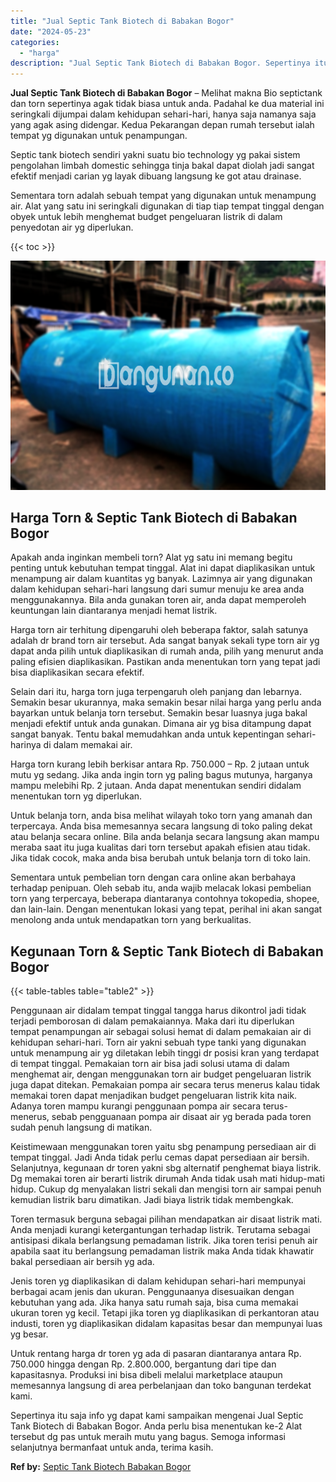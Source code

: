 ```yaml
---
title: "Jual Septic Tank Biotech di Babakan Bogor"
date: "2024-05-23"
categories: 
  - "harga"
description: "Jual Septic Tank Biotech di Babakan Bogor. Sepertinya itu saja info yg dapat kami sampaikan mengenai Jual Septic Tank Biotech di Babakan Bogor. Anda perlu bi..."
---
```


**Jual Septic Tank Biotech di Babakan Bogor** – Melihat makna Bio septictank dan torn sepertinya agak tidak biasa untuk anda. Padahal ke dua material ini seringkali dijumpai dalam kehidupan sehari-hari, hanya saja namanya saja yang agak asing didengar. Kedua Pekarangan depan rumah tersebut ialah tempat yg digunakan untuk penampungan.

Septic tank biotech sendiri yakni suatu bio technology yg pakai sistem pengolahan limbah domestic sehingga tinja bakal dapat diolah jadi sangat efektif menjadi carian yg layak dibuang langsung ke got atau drainase.

Sementara torn adalah sebuah tempat yang digunakan untuk menampung air. Alat yang satu ini seringkali digunakan di tiap tiap tempat tinggal dengan obyek untuk lebih menghemat budget pengeluaran listrik di dalam penyedotan air yg diperlukan.

{{< toc >}}

![Jual Septic Tank Biotech di Babakan Bogor](/images/jual-bio-septictank-31.png)

## Harga Torn & Septic Tank Biotech di Babakan Bogor

Apakah anda inginkan membeli torn? Alat yg satu ini memang begitu penting untuk kebutuhan tempat tinggal. Alat ini dapat diaplikasikan untuk menampung air dalam kuantitas yg banyak. Lazimnya air yang digunakan dalam kehidupan sehari-hari langsung dari sumur menuju ke area anda menggunakannya. Bila anda gunakan toren air, anda dapat memperoleh keuntungan lain diantaranya menjadi hemat listrik.

Harga torn air terhitung dipengaruhi oleh beberapa faktor, salah satunya adalah dr brand torn air tersebut. Ada sangat banyak sekali type torn air yg dapat anda pilih untuk diaplikasikan di rumah anda, pilih yang menurut anda paling efisien diaplikasikan. Pastikan anda menentukan torn yang tepat jadi bisa diaplikasikan secara efektif.

Selain dari itu, harga torn juga terpengaruh oleh panjang dan lebarnya. Semakin besar ukurannya, maka semakin besar nilai harga yang perlu anda bayarkan untuk belanja torn tersebut. Semakin besar luasnya juga bakal menjadi efektif untuk anda gunakan. Dimana air yg bisa ditampung dapat sangat banyak. Tentu bakal memudahkan anda untuk kepentingan sehari-harinya di dalam memakai air.

Harga torn kurang lebih berkisar antara Rp. 750.000 – Rp. 2 jutaan untuk mutu yg sedang. Jika anda ingin torn yg paling bagus mutunya, harganya mampu melebihi Rp. 2 jutaan. Anda dapat menentukan sendiri didalam menentukan torn yg diperlukan.

Untuk belanja torn, anda bisa melihat wilayah toko torn yang amanah dan terpercaya. Anda bisa memesannya secara langsung di toko paling dekat atau belanja secara online. Bila anda belanja secara langsung akan mampu meraba saat itu juga kualitas dari torn tersebut apakah efisien atau tidak. Jika tidak cocok, maka anda bisa berubah untuk belanja torn di toko lain.

Sementara untuk pembelian torn dengan cara online akan berbahaya terhadap penipuan. Oleh sebab itu, anda wajib melacak lokasi pembelian torn yang terpercaya, beberapa diantaranya contohnya tokopedia, shopee, dan lain-lain. Dengan menentukan lokasi yang tepat, perihal ini akan sangat menolong anda untuk mendapatkan torn yang berkualitas.

## Kegunaan Torn & Septic Tank Biotech di Babakan Bogor

{{< table-tables table="table2" >}}

Penggunaan air didalam tempat tinggal tangga harus dikontrol jadi tidak terjadi pemborosan di dalam pemakaiannya. Maka dari itu diperlukan tempat penampungan air sebagai solusi hemat di dalam pemakaian air di kehidupan sehari-hari. Torn air yakni sebuah type tanki yang digunakan untuk menampung air yg diletakan lebih tinggi dr posisi kran yang terdapat di tempat tinggal. Pemakaian torn air bisa jadi solusi utama di dalam menghemat air, dengan menggunakan torn air budget pengeluaran listrik juga dapat ditekan. Pemakaian pompa air secara terus menerus kalau tidak memakai toren dapat menjadikan budget pengeluaran listrik kita naik. Adanya toren mampu kurangi penggunaan pompa air secara terus-menerus, sebab pengguanaan pompa air disaat air yg berada pada toren sudah penuh langsung di matikan.

Keistimewaan menggunakan toren yaitu sbg penampung persediaan air di tempat tinggal. Jadi Anda tidak perlu cemas dapat persediaan air bersih. Selanjutnya, kegunaan dr toren yakni sbg alternatif penghemat biaya listrik. Dg memakai toren air berarti listrik dirumah Anda tidak usah mati hidup-mati hidup. Cukup dg menyalakan listri sekali dan mengisi torn air sampai penuh kemudian listrik baru dimatikan. Jadi biaya listrik tidak membengkak.

Toren termasuk berguna sebagai pilihan mendapatkan air disaat listrik mati. Anda menjadi kurangi ketergantungan terhadap listrik. Terutama sebagai antisipasi dikala berlangsung pemadaman listrik. Jika toren terisi penuh air apabila saat itu berlangsung pemadaman listrik maka Anda tidak khawatir bakal persediaan air bersih yg ada.

Jenis toren yg diaplikasikan di dalam kehidupan sehari-hari mempunyai berbagai acam jenis dan ukuran. Penggunaanya disesuaikan dengan kebutuhan yang ada. Jika hanya satu rumah saja, bisa cuma memakai ukuran toren yg kecil. Tetapi jika toren yg diaplikasikan di perkantoran atau industi, toren yg diaplikasikan didalam kapasitas besar dan mempunyai luas yg besar.

Untuk rentang harga dr toren yg ada di pasaran diantaranya antara Rp. 750.000 hingga dengan Rp. 2.800.000, bergantung dari tipe dan kapasitasnya. Produksi ini bisa dibeli melalui marketplace ataupun memesannya langsung di area perbelanjaan dan toko bangunan terdekat kami.

Sepertinya itu saja info yg dapat kami sampaikan mengenai Jual Septic Tank Biotech di Babakan Bogor. Anda perlu bisa menentukan ke-2 Alat tersebut dg pas untuk meraih mutu yang bagus. Semoga informasi selanjutnya bermanfaat untuk anda, terima kasih.

**Ref by:** [Septic Tank Biotech Babakan Bogor](https://id.wikipedia.org/wiki/Septic)
